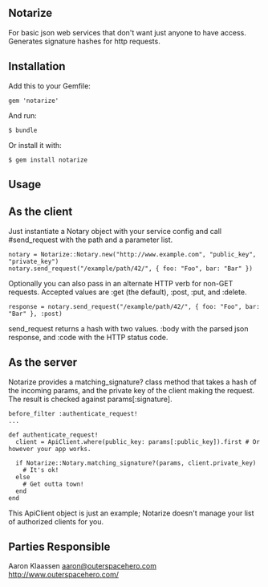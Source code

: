 ## Notarize

For basic json web services that don't want just anyone to have access. Generates signature hashes for http requests.

## Installation

Add this to your Gemfile:

    gem 'notarize'

And run:

    $ bundle

Or install it with:

    $ gem install notarize


## Usage

## As the client

Just instantiate a Notary object with your service config and call #send_request with the path and a parameter list.

    notary = Notarize::Notary.new("http://www.example.com", "public_key", "private_key")    
    notary.send_request("/example/path/42/", { foo: "Foo", bar: "Bar" })

Optionally you can also pass in an alternate HTTP verb for non-GET requests. Accepted values are :get (the default), :post, :put, and :delete.

    response = notary.send_request("/example/path/42/", { foo: "Foo", bar: "Bar" }, :post)

send_request returns a hash with two values. :body with the parsed json response, and :code with the HTTP status code.

## As the server

Notarize provides a matching_signature? class method that takes a hash of the incoming params, and the private key of the client making the request. The result is checked against params[:signature].

    before_filter :authenticate_request!
    ...

    def authenticate_request!
      client = ApiClient.where(public_key: params[:public_key]).first # Or however your app works.

      if Notarize::Notary.matching_signature?(params, client.private_key)
        # It's ok!
      else
        # Get outta town!
      end
    end

This ApiClient object is just an example; Notarize doesn't manage your list of authorized clients for you.

## Parties Responsible

Aaron Klaassen
aaron@outerspacehero.com
http://www.outerspacehero.com/